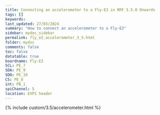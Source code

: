 ```yaml
---
title: Connecting an accelerometer to a Fly-E3 in RRF 3.5.0 Onwards
tags: []
keywords: 
last_updated: 27/03/2024
summary: "How to connect an accelerometer to a Fly-E3"
sidebar: mydoc_sidebar
permalink: fly_e3_accelerometer_3_5.html
folder: mydoc
comments: false
toc: false
datatable: true
boardname: Fly-E3
SCL: PE_7
SDA: PE_9
SDO: PE_10
CS: PE_8
int: PB_1
spiChannel: 5
location: EXP1 header
---
```


{% include custom/3.5/accelerometer.html %}
